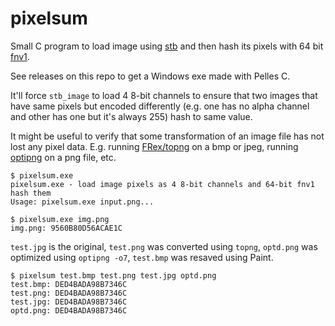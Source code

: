 # pixelsum

Small C program to load image using [stb](https://github.com/nothings/stb) and
then hash its pixels with 64 bit [fnv1](http://www.isthe.com/chongo/tech/comp/fnv/).

See releases on this repo to get a Windows exe made with Pelles C.

It'll force `stb_image` to load 4 8-bit channels to ensure that two images that
have same pixels but encoded differently (e.g. one has no alpha channel and
other has one but it's always 255) hash to same value.

It might be useful to verify that some transformation of an image file has not
lost any pixel data. E.g. running [FRex/topng](https://github.com/FRex/topng) on
a bmp or jpeg, running [optipng](http://optipng.sourceforge.net/) on a png file, etc.

```
$ pixelsum.exe
pixelsum.exe - load image pixels as 4 8-bit channels and 64-bit fnv1 hash them
Usage: pixelsum.exe input.png...
```

```
$ pixelsum.exe img.png
img.png: 9560B80D56ACAE1C
```

`test.jpg` is the original, `test.png` was converted using `topng`, `optd.png`
was optimized using `optipng -o7`, `test.bmp` was resaved using Paint.

```
$ pixelsum test.bmp test.png test.jpg optd.png
test.bmp: DED4BADA98B7346C
test.png: DED4BADA98B7346C
test.jpg: DED4BADA98B7346C
optd.png: DED4BADA98B7346C
```
